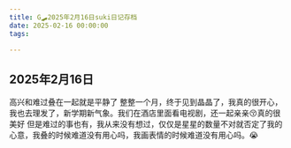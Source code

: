 ```yaml
---
title: G🛹2025年2月16日suki日记存档
date: 2025-02-16 00:00:00
tags:

---
```


## 2025年2月16日
高兴和难过叠在一起就是平静了
整整一个月，终于见到晶晶了，我真的很开心，我也去理发了，新学期新气象。我们在酒店里面看电视剧，还一起亲亲😚真的很美好
但是难过的事也有，我从来没有想过，仅仅是星星的数量不对就否定了我的心意，我叠的时候难道没有用心吗，我画表情的时候难道没有用心吗。😭